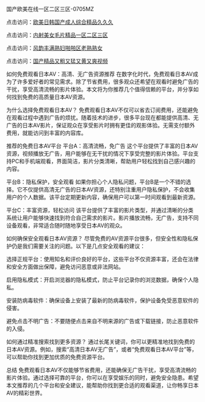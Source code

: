 
国产欧美在线一区二区三区-0705MZ

点击访问：<a href="https://heiliaoga6s9v.pages.dev">欧美日韩国产成人综合精品久久久</a>

点击访问：<a href="https://heiliaoow5kzm.pages.dev">内射美女毛片精品一区二区三区</a>

点击访问：<a href="https://heiliao2dmwwy.pages.dev">风韵丰满熟妇啪啪区老熟熟女</a>

点击访问：<a href="https://heiliaoll4qsx.pages.dev">国产精品又粗又猛又黄又爽视频</a>



如何免费观看日本AV：高清、无广告资源推荐
在数字化时代，免费观看日本AV成为了许多爱好者的常见需求。除了节省费用，很多观众还希望在观看时避免广告的干扰，享受高清流畅的影片体验。本文将为你推荐几个值得信赖的平台，并分享如何找到免费的高质量日本AV资源。

为什么选择免费观看日本AV？
免费观看日本AV不仅可以省去订阅费用，还能避免在观看过程中遇到广告的烦扰。随着技术的进步，很多平台现在都能提供高清、无广告的日本AV影片，保证观众在享受影片时拥有更佳的观影体验。无需支付额外费用，就能访问到丰富的内容库。

推荐的免费日本AV平台
平台A：高清流畅，免广告
这个平台提供了丰富的日本AV资源，视频播放无广告，用户能够在无干扰的情况下享受完整的影片体验。平台支持PC和手机端观看，界面简洁，影片分类清晰，帮助用户轻松找到自己感兴趣的内容。

平台B：隐私保护，安全观看
如果你担心个人隐私问题，平台B是一个不错的选择。它不仅提供高清无广告的日本AV资源，还特别注重用户隐私保护，不会收集用户的个人数据。该平台定期更新内容，确保用户可以第一时间观看到最新资源。

平台C：丰富资源，轻松访问
该平台提供了丰富的影片类型，并通过清晰的分类系统让用户能够快速找到符合自己需求的影片。影片播放流畅，无广告，支持不同设备观看，非常适合随时随地享受日本AV的观众。

如何确保安全观看日本AV资源？
尽管免费的AV资源平台很多，但安全性和隐私保护仍是我们需要关注的问题。以下是几点安全观看的建议：

选择正规平台：使用知名和评价良好的平台，这些平台不仅资源丰富，还会在法律和安全方面做出保障，避免访问恶意或非法网站。

启用隐私模式：开启浏览器的隐私模式，防止平台记录你的浏览数据，确保个人隐私。

安装防病毒软件：确保设备上安装了最新的防病毒软件，保护设备免受恶意软件的侵害。

避免点击不明广告：不要随便点击来自不明来源的广告或下载链接，防止恶意软件的入侵。

如何通过精准搜索找到更多资源？
通过长尾关键词，你可以更精准地找到免费的日本AV资源。例如，搜索“高清日本AV无广告”，或者“免费观看日本AV平台”等，可以帮助你找到更加优质的免费资源平台。

总结
免费观看日本AV不仅能够节省费用，还能确保无广告干扰，享受高清流畅的影片体验。通过选择可靠的平台，你可以在享受娱乐的同时，避免安全隐患。希望本文推荐的几个平台和安全建议，能帮助你找到更合适的观看渠道，让你畅享日本AV的精彩世界。






<span style="display:none;">[Canonical link](  ）</span>
